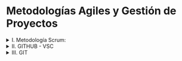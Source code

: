 # Metodologías Agiles y Gestión de Proyectos

 <details><summary> I. Metodología Scrum:</summary>
  
## ***Manifesto Agile (Valores):***

•	Valorar a los individuos por  encima de los procesos.

•	El software que funciona por  encima de la documentación  exhaustiva.

•	La colaboración del cliente por encima de la negociación  contractual.

•	La respuesta al cambio por encima del seguimiento de un plan.


## ***Principio Agile:***

•	Colaboración estrecha con el cliente. 

•	Predisposición y respuesta al cambio.

•	Desarrollo incremental con entregas frecuentes de funcionalidad. 

•	Comunicación verbal directa.

•	Simplicidad, sólo los artefactos necesarios.

•	Motivación, compromiso y responsabilidad del equipo por la auto- gestión, auto-organización.

## ***Scrum:*** 
Es un marco de trabajo a través la cual las personas puedan abordar problemas complejos adaptativos, a la vez que se entregan productos de forma eficiente y no esta restringido a los proyectos de software

## ***Sprint:***
Es un periodo de corta duración que debe finalizar con un prototipo operativo o producto parcialmente entragable, el cual el mismo se repite n veces a lo largo del proyecto y permite hacer entregas de producto en partes

## ***Ceremonias que se deben realizar a lo largo del proyecto***
1.	Sprint Planning Meeting (reunión de planificación del sprint). Se produce al iniciar cada 
Sprint y tiene por objetivo decidir que se va a realizar en el Sprint.
2.	Daily Scrum Meeting (reunión periódica). Se produce diariamente, y tiene un máximo de 
20 min. de duración. Tiene por objeto tratar qué es lo que se hizo, qué se va a hacer y 
qué problemas se han encontrado, esto a fines de encontrar soluciones en la diaria.
3.	Sprint Review Meeting (reunión de revisión del Sprint). Se produce al finalizar el Sprint y 
tiene por objeto mostrar qué es lo que se ha completado y qué no. Debe estar presente el 
Product Owner.
4.	Sprint Retrospective Meeting (reunión de retrospectiva del Sprint). Se produce también al 
finalizar el Sprint y tiene por objeto documentar qué ha funcionado y qué no ha funcionado en el Sprint. La idea de dicha reunión es centrar al equipo en lo que salió bien y en lo que debe mejorar para la próxima iteración. De ninguna manera se centra en lo que salió mal.
 
  
  </details>

  <details><summary>II. GITHUB - VSC</summary>

 ## ***Github***
 
Github es una plataforma de codigo abierto en la cual nos ofrece la posibilidad en publiucar repositorios de codigo, colaborar en otros proyectos.
## ***¿Cómo crear una cuenta en Github?***
Accedemos a github.com le damos click a Sign up y luego seleccionamos el plan gratuito con repositorio publico para finalmente seguir las instrucciones

## ***¿Cómo crear un repositorio?***
Accedemos a la cuenta y luego le damos en el menú en la parte superior derecha y seleccionamos en ```New Repository```

## ***Github Projects***
Permite al equipo de desarrollo poder coordinar, trackear y actualizar las tareas de un proyecto desde cualquier lugar

## ***Issues***
Una issue es una unidad de trabajo designada para realizar una mejor en el sistema, puede ser el arreglo de un fallo, alguna característica pedida y cualquier idea o sugerencia al equipo de desarrollo

## ***Project Board***
Permite organizar y priorizar el trabajo de un equipo de desarrollo, se puede crear un proyecto para cada funcionalidad, sprint, etc.

  </details>

<details><summary>III. GIT</summary>
 
 ## ***Git***
 
 Es un sistema de control de versiones(VCS) distribuido y de código abierto diseñado para manejar proyectos, algunas características principales son:

•	Coordinar el trabajo entre los diferentes desarrolladores del equipo

•	Permite conocer los cambios realizados en los programas o software que vamos desarrollando en el tiempo

•	Repositorio Locales y Remotos

## ***Sistemas de control de versiones distribuidos***

•	Sistema distribuido que permite el trabajo incluso sin conexión

•	Crear ranas y mezclarlas poco propenso a los problemas

•	Copias instantáneas

•	Permite flujos de trabajo muy flexibles

## ***Trabajar con Git***
Lo primero que debe hacer cuando se instale es establecer el nombre de usuario y el correo electronico 
```
$ git config --global user.name "John Doe"
$ git config --global user.email johndoe@example.com
```
 
###### ***El Editor***
Podemos escoger el editor que se utilizara cuando Git necesite que introduzcas un mensaje, si no indicamos se usara el editor por defecto del sistema
 ```
$ git config --global core.editor emacs
```
 
###### ***Comandos Basico***
 Podemos escoger el editor que se utilizara cuando Git necesite que introduzcas un mensaje, si no indicamos se usara el editor por defecto del sistema
 ```
$ git clone
$ git init
$ git add <file>
$ git status
$ git commit
$ git push
$ git pull
```
</details>
